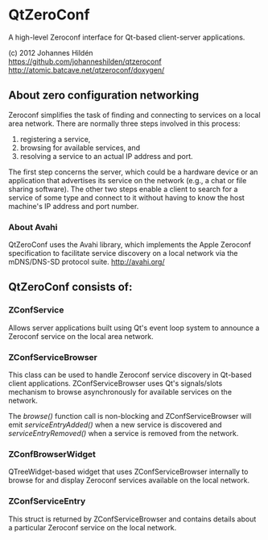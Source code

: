 # QtZeroConf

A high-level Zeroconf interface for Qt-based client-server applications. 

(c) 2012 Johannes Hild&eacute;n   
https://github.com/johanneshilden/qtzeroconf  
http://atomic.batcave.net/qtzeroconf/doxygen/

## About zero configuration networking

Zeroconf simplifies the task of finding and connecting to services on a local area network. There are normally three steps involved in this process:

1. registering a service,
2. browsing for available services, and
3. resolving a service to an actual IP address and port.

The first step concerns the server, which could be a hardware device or an application that advertises its service on the network (e.g., a chat or file sharing software). The other two steps enable a client to search for a service of some type and connect to it without having to know the host machine's IP address and port number.

### About Avahi

QtZeroConf uses the Avahi library, which implements the Apple Zeroconf specification to facilitate service discovery on a local network via the mDNS/DNS-SD protocol suite. http://avahi.org/

## QtZeroConf consists of:

### ZConfService

Allows server applications built using Qt's event loop system to announce a Zeroconf service on the local area network.

### ZConfServiceBrowser

This class can be used to handle Zeroconf service discovery in Qt-based client applications. ZConfServiceBrowser uses Qt's signals/slots mechanism to browse asynchronously for available services on the network.

The *browse()* function call is non-blocking and ZConfServiceBrowser will emit *serviceEntryAdded()* when a new service is discovered and *serviceEntryRemoved()* when a service is removed from the network.

### ZConfBrowserWidget

QTreeWidget-based widget that uses ZConfServiceBrowser internally to browse for and display Zeroconf services available on the local network.

### ZConfServiceEntry

This struct is returned by ZConfServiceBrowser and contains details about a particular Zeroconf service on the local network.
